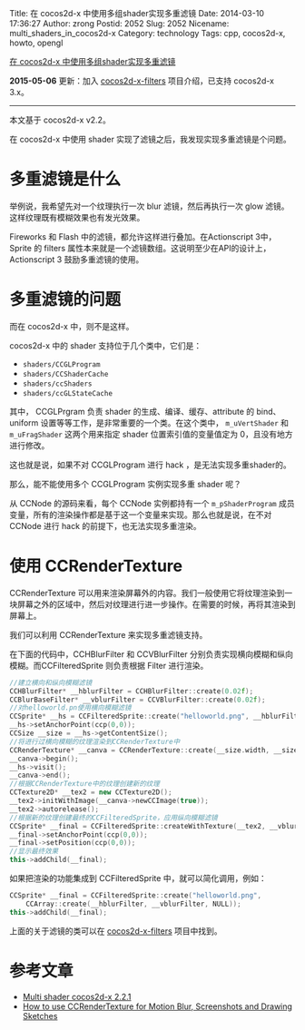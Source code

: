 Title: 在 cocos2d-x 中使用多组shader实现多重滤镜
Date: 2014-03-10 17:36:27
Author: zrong
Postid: 2052
Slug: 2052
Nicename: multi_shaders_in_cocos2d-x
Category: technology
Tags: cpp, cocos2d-x, howto, opengl

[在 cocos2d-x 中使用多组shader实现多重滤镜](http://zengrong.net/post/2052.htm)

**2015-05-06** 更新：加入 [cocos2d-x-filters][3] 项目介绍，已支持 cocos2d-x 3.x。

----

本文基于 cocos2d-x v2.2。

在 cocos2d-x 中使用 shader 实现了滤镜之后，我发现实现多重滤镜是个问题。

# 多重滤镜是什么

举例说，我希望先对一个纹理执行一次 blur 滤镜，然后再执行一次 glow 滤镜。这样纹理既有模糊效果也有发光效果。

Fireworks 和 Flash 中的滤镜，都允许这样进行叠加。在Actionscript 3中，Sprite 的 filters 属性本来就是一个滤镜数组。这说明至少在API的设计上，Actionscript 3 鼓励多重滤镜的使用。

# 多重滤镜的问题

而在 cocos2d-x 中，则不是这样。

cocos2d-x 中的 shader 支持位于几个类中，它们是：<!--more-->

* `shaders/CCGLProgram`
* `shaders/CCShaderCache`
* `shaders/ccShaders`
* `shaders/ccGLStateCache`

其中， CCGLPrgram 负责 shader 的生成、编译、缓存、attribute 的 bind、uniform 设置等等工作，是非常重要的一个类。在这个类中， `m_uVertShader` 和 `m_uFragShader` 这两个用来指定 shader 位置索引值的变量值定为 0，且没有地方进行修改。

这也就是说，如果不对 CCGLProgram 进行 hack ，是无法实现多重shader的。

那么，能不能使用多个 CCGLProgram 实例实现多重 shader 呢？

从 CCNode 的源码来看，每个 CCNode 实例都持有一个 `m_pShaderProgram` 成员变量，所有的渲染操作都是基于这一个变量来实现。那么也就是说，在不对 CCNode 进行 hack 的前提下，也无法实现多重渲染。

# 使用 CCRenderTexture

CCRenderTexture 可以用来渲染屏幕外的内容。我们一般使用它将纹理渲染到一块屏幕之外的区域中，然后对纹理进行进一步操作。在需要的时候，再将其渲染到屏幕上。

我们可以利用 CCRenderTexture 来实现多重滤镜支持。

在下面的代码中，CCHBlurFilter 和 CCVBlurFilter 分别负责实现横向模糊和纵向模糊。而CCFilteredSprite 则负责根据 Filter 进行渲染。

``` c++
//建立横向和纵向模糊滤镜
CCHBlurFilter* __hblurFilter = CCHBlurFilter::create(0.02f);
CCBlurBaseFilter* __vblurFilter = CCVBlurFilter::create(0.02f);
//对helloworld.pn使用横向模糊滤镜
CCSprite* __hs = CCFilteredSprite::create("helloworld.png", __hblurFilter);
__hs->setAnchorPoint(ccp(0,0));
CCSize __size = __hs->getContentSize();
//将进行过横向模糊的纹理渲染到CCRenderTexture中
CCRenderTexture* __canva = CCRenderTexture::create(__size.width, __size.height);
__canva->begin();
__hs->visit();
__canva->end();
//根据CCRenderTexture中的纹理创建新的纹理
CCTexture2D* __tex2 = new CCTexture2D();
__tex2->initWithImage(__canva->newCCImage(true));
__tex2->autorelease();
//根据新的纹理创建最终的CCFilteredSprite，应用纵向模糊滤镜
CCSprite* __final = CCFilteredSprite::createWithTexture(__tex2, __vblurFilter);
__final->setAnchorPoint(ccp(0,0));
__final->setPosition(ccp(0,0));
//显示最终效果
this->addChild(__final);
```

如果把渲染的功能集成到 CCFilteredSprite 中，就可以简化调用，例如：

``` c++
CCSprite* __final = CCFilteredSprite::create("helloworld.png", 
	CCArray::create(__hblurFilter, __vblurFilter, NULL));
this->addChild(__final);
```

上面的关于滤镜的类可以在 [cocos2d-x-filters][3] 项目中找到。

# 参考文章

* [Multi shader cocos2d-x 2.2.1][1]
* [How to use CCRenderTexture for Motion Blur, Screenshots and Drawing Sketches][2]

[1]: http://www.cocos2d-x.org/forums/6/topics/42388 
[2]: http://www.learn-cocos2d.com/2011/12/how-to-use-ccrendertexture-motion-blur-screenshots-drawing-sketches/
[3]: http://zengrong.net/cocos2d-x-filters
